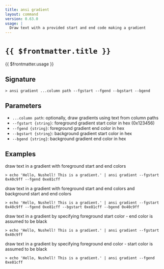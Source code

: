 ```yaml
---
title: ansi gradient
layout: command
version: 0.63.0
usage: |
  Draw text with a provided start and end code making a gradient
---
```


# `{{ $frontmatter.title }}`

<div style='white-space: pre-wrap;'>{{ $frontmatter.usage }}</div>

## Signature

```> ansi gradient ...column path --fgstart --fgend --bgstart --bgend```

## Parameters

 -  `...column path`: optionally, draw gradients using text from column paths
 -  `--fgstart {string}`: foreground gradient start color in hex (0x123456)
 -  `--fgend {string}`: foreground gradient end color in hex
 -  `--bgstart {string}`: background gradient start color in hex
 -  `--bgend {string}`: background gradient end color in hex

## Examples

draw text in a gradient with foreground start and end colors
```shell
> echo 'Hello, Nushell! This is a gradient.' | ansi gradient --fgstart 0x40c9ff --fgend 0xe81cff
```

draw text in a gradient with foreground start and end colors and background start and end colors
```shell
> echo 'Hello, Nushell! This is a gradient.' | ansi gradient --fgstart 0x40c9ff --fgend 0xe81cff --bgstart 0xe81cff --bgend 0x40c9ff
```

draw text in a gradient by specifying foreground start color - end color is assumed to be black
```shell
> echo 'Hello, Nushell! This is a gradient.' | ansi gradient --fgstart 0x40c9ff
```

draw text in a gradient by specifying foreground end color - start color is assumed to be black
```shell
> echo 'Hello, Nushell! This is a gradient.' | ansi gradient --fgend 0xe81cff
```
